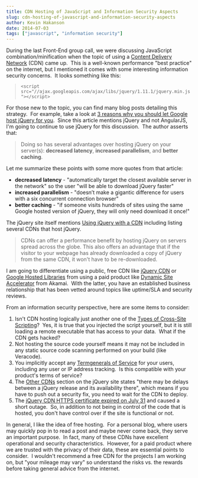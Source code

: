 ```yaml
---
title: CDN Hosting of JavaScript and Information Security Aspects
slug: cdn-hosting-of-javascript-and-information-security-aspects
author: Kevin Hakanson
date: 2014-07-03
tags: ["javascript", "information security"]
---
```

During the last Front-End group call, we were discussing JavaScript combination/minification when the topic of using a [Content Delivery Network](http://en.wikipedia.org/wiki/Content_delivery_network) (CDN) came up.  This is a well-known performance "best practice" on the internet, but I mentioned it comes with some interesting information security concerns.  It looks something like this:

> `<script src="//ajax.googleapis.com/ajax/libs/jquery/1.11.1/jquery.min.js"></script>`

For those new to the topic, you can find many blog posts detailing this strategy.  For example, take a look at [3 reasons why you should let Google host jQuery for you](http://encosia.com/3-reasons-why-you-should-let-google-host-jquery-for-you/).  Since this article mentions jQuery and not AngularJS, I'm going to continue to use jQuery for this discussion.  The author asserts that:

> Doing so has several advantages over hosting jQuery on your server(s): **decreased latency**, **increased parallelism**, and **better caching**.

Let me summarize these points with some more quotes from that article:

* **decreased latency** - "automatically target the closest available server in the network" so the user "will be able to download jQuery faster"
* **increased parallelism** - "doesn’t make a gigantic difference for users with a six concurrent connection browser"
* **better caching** - "if someone visits hundreds of sites using the same Google hosted version of jQuery, they will only need download it once!"

The jQuery site itself mentions [Using jQuery with a CDN](http://jquery.com/download/#using-jquery-with-a-cdn) including listing several CDNs that host jQuery.

> CDNs can offer a performance benefit by hosting jQuery on servers spread across the globe. This also offers an advantage that if the visitor to your webpage has already downloaded a copy of jQuery from the same CDN, it won't have to be re-downloaded.

I am going to differentiate using a public, free CDN like [jQuery CDN](http://code.jquery.com/) or [Google Hosted Libraries](https://developers.google.com/speed/libraries/devguide#jquery) from using a paid product like [Dynamic Site Accelerator](http://www.akamai.com/html/solutions/dynamic-site-accelerator.html) from Akamai.  With the latter, you have an established business relationship that has been vetted around topics like uptime/SLA and security reviews.

From an information security perspective, here are some items to consider:

1. Isn't CDN hosting logically just another one of the [Types of Cross-Site Scripting](https://www.owasp.org/index.php/Types_of_Cross-Site_Scripting)?  Yes, it is true that you injected the script yourself, but it is still loading a remote executable that has access to your data.  What if the CDN gets hacked?
2. Not hosting the source code yourself means it may not be included in any static source code scanning performed on your build (like Veracode).
3. You implicitly accept any [Termgenerals of Service](https://developers.google.com/speed/libraries/terms) for your users, including any user or IP address tracking.  Is this compatible with your product's terms of service?
4. The [Other CDNs](http://jquery.com/download/#other-cdns) section on the jQuery site states "there may be delays between a jQuery release and its availability there", which means if you have to push out a security fix, you need to wait for the CDN to deploy.
5. The [jQuery CDN HTTPS certificate expired on July 31](https://plus.google.com/+IlyaGrigorik/posts/N8dDov8vWcM) and caused a short outage.  So, in addition to not being in control of the code that is hosted, you don't have control over if the site is functional or not.

In general, I like the idea of free hosting.  For a personal blog, where users may quickly pop in to read a post and maybe never come back, they serve an important purpose.  In fact, many of these CDNs have excellent operational and security characteristics.  However, for a paid product where we are trusted with the privacy of their data, these are essential points to consider.  I wouldn't recommend a free CDN for the projects I am working on, but "your mileage may vary" so understand the risks vs. the rewards before taking general advice from the internet.
